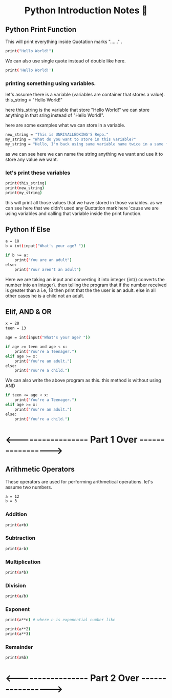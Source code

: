 <h1 align="center">Python Introduction Notes 🚀</h1>

## Python Print Function

This will print everything inside Quotation marks "......" .

```bash
print("Hello World!")
```

We can also use single quote instead of double like here.

```bash
print('Hello World!')
```

### printing something using variables.

let's assume there is a variable (variables are container that stores a value).
this_string = "Hello World!"

here this_string is the variable that store "Hello World!" we can store anything in that sring instead of "Hello World!".

here are some examples what we can store in a variable.

```bash
new_string = "This is UNRIVALLEDKING'S Repo."
my_string = "What do you want to store in this variable?"
my_string = "Hello, I'm back using same variable name twice in a same file. this will overwrite the previous value of this_string."
```

as we can see here we can name the string anything we want and use it to store any value we want.

### let's print these variables

```bash
print(this_string)
print(new_string)
print(my_string)
```

this will print all those values that we have stored in those variables. as we can see here that we didn't used any Quotation mark here 'cause we are using variables and calling that variable inside the print function.

## Python If Else

```bash
a = 18
b = int(input("What's your age? "))

if b >= a:
    print("You are an adult")
else:
    print("Your aren't an adult")
```

Here we are taking an input and converting it into integer {int() converts the number into an integer}.
then telling the program that if the number received is greater than a i.e, 18 then print that the the user is an adult.
else in all other cases he is a child not an adult.

## Elif, AND & OR

```bash
x = 20
teen = 13

age = int(input("What's your age? "))

if age >= teen and age < x:
    print("You're a Teenager.")
elif age >= x:
    print("You're an adult.")
else:
    print("You're a child.")
```

We can also write the above program as this. this method is without using AND

```bash
if teen <= age < x:
    print("You're a Teenager.")
elif age >= x:
    print("You're an adult.")
else:
    print("You're a child.")
```

# <----------------- Part 1 Over ----------------->

## Arithmetic Operators

These operators are used for performing arithmetical operations.
let's assume two numbers.

```bash
a = 12
b = 3
```

### Addition

```bash
print(a+b)
```

### Subtraction

```bash
print(a-b)
```

### Multiplication

```bash
print(a*b)
```

### Division

```bash
print(a/b)
```

### Exponent

```bash
print(a**n) # where n is exponential number like

print(a**2)
print(a**3)
```

### Remainder

```bash
print(a%b)
```

# <----------------- Part 2 Over ----------------->
